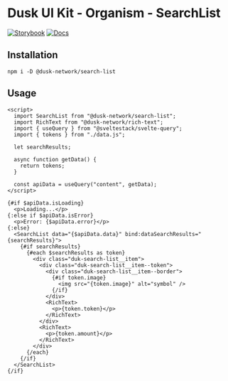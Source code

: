 # Dusk UI Kit - Organism - SearchList

[![Storybook](https://img.shields.io/badge/Storybook-Component_Playground-%23FF4785?style=flat&logo=storybook)](https://dusk-network.github.io/dusk-ui-kit/?path=/story/components-atoms-search-list)
[![Docs](https://img.shields.io/badge/Documentation-%235E35CF?style=flat)](https://dusk-network.github.io/dusk-ui-kit/docs/components/atoms/search-list)

## Installation

```
npm i -D @dusk-network/search-list
```

## Usage

<!-- MARKDOWN-AUTO-DOCS:START (CODE:src=../../../examples/src/organisms/search-list/SearchList_01.svelte) -->
<!-- The below code snippet is automatically added from ../../../examples/src/organisms/search-list/SearchList_01.svelte -->
```svelte
<script>
  import SearchList from "@dusk-network/search-list";
  import RichText from "@dusk-network/rich-text";
  import { useQuery } from "@sveltestack/svelte-query";
  import { tokens } from "./data.js";

  let searchResults;

  async function getData() {
    return tokens;
  }

  const apiData = useQuery("content", getData);
</script>

{#if $apiData.isLoading}
  <p>Loading...</p>
{:else if $apiData.isError}
  <p>Error: {$apiData.error}</p>
{:else}
  <SearchList data="{$apiData.data}" bind:dataSearchResults="{searchResults}">
    {#if searchResults}
      {#each $searchResults as token}
        <div class="duk-search-list__item">
          <div class="duk-search-list__item--token">
            <div class="duk-search-list__item--border">
              {#if token.image}
                <img src="{token.image}" alt="symbol" />
              {/if}
            </div>
            <RichText>
              <p>{token.token}</p>
            </RichText>
          </div>
          <RichText>
            <p>{token.amount}</p>
          </RichText>
        </div>
      {/each}
    {/if}
  </SearchList>
{/if}
```
<!-- MARKDOWN-AUTO-DOCS:END -->
